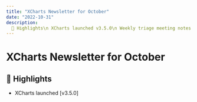 ```yaml
---
title: "XCharts Newsletter for October"
date: "2022-10-31"
description:
  📌 Highlights\n XCharts launched v3.5.0\n Weekly triage meeting notes went online\n XCharts users unleash creativity for DEM simulation
---
```


# XCharts Newsletter for October
<div class="alert--warning alert alert-no-border">

## 📌 Highlights

- XCharts launched [v3.5.0]

</div>
